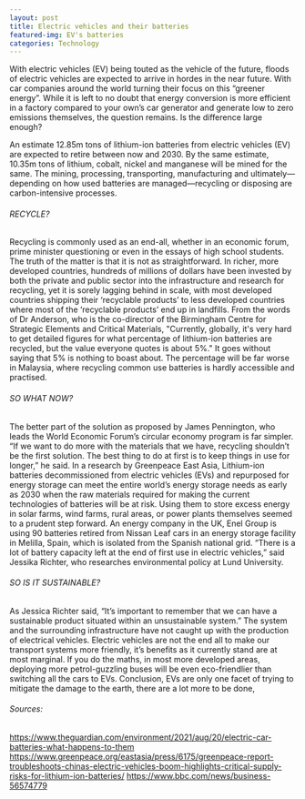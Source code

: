 ```yaml
---
layout: post
title: Electric vehicles and their batteries
featured-img: EV's batteries
categories: Technology
---
```


With electric vehicles (EV) being touted as the vehicle of the future, floods of electric vehicles are expected to arrive in hordes in the near future. With car companies around the world turning their focus on this “greener energy”. While it is left to no doubt that energy conversion is more efficient in a factory compared to your own’s car generator and generate low to zero emissions themselves, the question remains. Is the difference large enough?

 
An estimate 12.85m tons of lithium-ion batteries from electric vehicles (EV) are expected to retire between now and 2030. By the same estimate, 10.35m tons of lithium, cobalt, nickel and manganese will be mined for the same. The mining, processing, transporting, manufacturing and ultimately—depending on how used batteries are managed—recycling or disposing are carbon-intensive processes. 

###### RECYCLE?
Recycling is commonly used as an end-all, whether in an economic forum, prime minister questioning or even in the essays of high school students. The truth of the matter is that it is not as straightforward. In richer, more developed countries, hundreds of millions of dollars have been invested by both the private and public sector into the infrastructure and research for recycling, yet it is sorely lagging behind in scale, with most developed countries shipping their ‘recyclable products’ to less developed countries where most of the ‘recyclable products’ end up in landfills. From the words of Dr Anderson, who is the co-director of the Birmingham Centre for Strategic Elements and Critical Materials, "Currently, globally, it's very hard to get detailed figures for what percentage of lithium-ion batteries are recycled, but the value everyone quotes is about 5%." It goes without saying that 5% is nothing to boast about. The percentage will be far worse in Malaysia, where recycling common use batteries is hardly accessible and practised. 

###### SO WHAT NOW?
The better part of the solution as proposed by James Pennington, who leads the World Economic Forum’s circular economy program is far simpler. “If we want to do more with the materials that we have, recycling shouldn’t be the first solution. The best thing to do at first is to keep things in use for longer,” he said. In a research by Greenpeace East Asia, Lithium-ion batteries decommissioned from electric vehicles (EVs) and repurposed for energy storage can meet the entire world’s energy storage needs as early as 2030 when the raw materials required for making the current technologies of batteries will be at risk. Using them to store excess energy in solar farms, wind farms, rural areas, or power plants themselves seemed to a prudent step forward. An energy company in the UK, Enel Group is using 90 batteries retired from Nissan Leaf cars in an energy storage facility in Melilla, Spain, which is isolated from the Spanish national grid. “There is a lot of battery capacity left at the end of first use in electric vehicles,” said Jessika Richter, who researches environmental policy at Lund University.

###### SO IS IT SUSTAINABLE?
As Jessica Richter said, “It’s important to remember that we can have a sustainable product situated within an unsustainable system.” The system and the surrounding infrastructure have not caught up with the production of electrical vehicles. Electric vehicles are not the end all to make our transport systems more friendly, it’s benefits as it currently stand are at most marginal. If you do the maths, in most more developed areas, deploying more petrol-guzzling buses will be even eco-friendlier than switching all the cars to EVs. Conclusion, EVs are only one facet of trying to mitigate the damage to the earth, there are a lot more to be done,






###### Sources: 
https://www.theguardian.com/environment/2021/aug/20/electric-car-batteries-what-happens-to-them
https://www.greenpeace.org/eastasia/press/6175/greenpeace-report-troubleshoots-chinas-electric-vehicles-boom-highlights-critical-supply-risks-for-lithium-ion-batteries/
https://www.bbc.com/news/business-56574779


